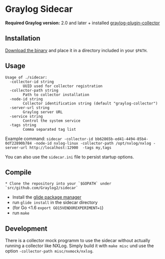 # Graylog Sidecar

**Required Graylog version:** 2.0 and later + installed [graylog-plugin-collector](https://github.com/Graylog2/graylog-plugin-collector/blob/master/README.md)

Installation
------------

[Download the binary](https://github.com/Graylog2/sidecar/releases) and place it in a directory included in your `$PATH`.

Usage
-----

```
Usage of ./sidecar:
  -collector-id string
    	UUID used for collector registration
  -collector-path string
    	Path to collector installation
  -node-id string
    	Collector identification string (default "graylog-collector")
  -server-url string
    	Graylog server URL
  -service string
    	Control the system service
  -tags string
    	Comma separated tag list
```

Example command: `sidecar -collector-id bb62865b-ed41-4494-85b4-0df22890b784 -node-id nxlog-linux -collector-path /opt/nxlog/nxlog -server-url http://localhost:12900  -tags my,tags`

You can also use the `sidecar.ini` file to persist startup options.

Compile
-------

	* Clone the repository into your `$GOPATH` under `src/github.com/Graylog2/sidecar`
  * Install the [glide package manager](https://glide.sh)
  * run `glide install` in the sidecar directory
  * (for Go <1.6 `export GO15VENDOREXPERIMENT=1`)
  * run `make`

Development
-----------

There is a collector mock programm to use the sidecar without actually running a collector like NXLog. Simply build it with
`make misc` und use the option `-collector-path misc/nxmock/nxlog`.
